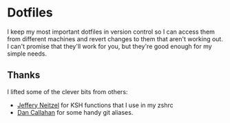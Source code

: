 # Dotfiles #

I keep my most important dotfiles in version control so I can access them
from different machines and revert changes to them that aren't working out. I
can't promise that they'll work for you, but they're good enough for my
simple needs.

## Thanks ##

I lifted some of the clever bits from others:

   * [Jeffery Neitzel][1] for KSH functions that I use in my zshrc
   * [Dan Callahan][2] for some handy git aliases.

[1]: https://github.com/JNeitzel
[2]: https://github.com/callahad

